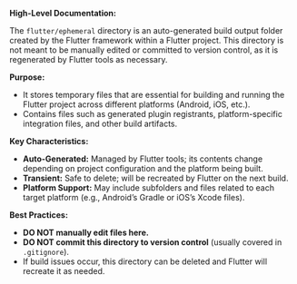 **High-Level Documentation:**

The `flutter/ephemeral` directory is an auto-generated build output folder created by the Flutter framework within a Flutter project. This directory is not meant to be manually edited or committed to version control, as it is regenerated by Flutter tools as necessary.

**Purpose:**
- It stores temporary files that are essential for building and running the Flutter project across different platforms (Android, iOS, etc.).
- Contains files such as generated plugin registrants, platform-specific integration files, and other build artifacts.

**Key Characteristics:**
- **Auto-Generated:** Managed by Flutter tools; its contents change depending on project configuration and the platform being built.
- **Transient:** Safe to delete; will be recreated by Flutter on the next build.
- **Platform Support:** May include subfolders and files related to each target platform (e.g., Android’s Gradle or iOS’s Xcode files).

**Best Practices:**
- **DO NOT manually edit files here.**
- **DO NOT commit this directory to version control** (usually covered in `.gitignore`).
- If build issues occur, this directory can be deleted and Flutter will recreate it as needed.